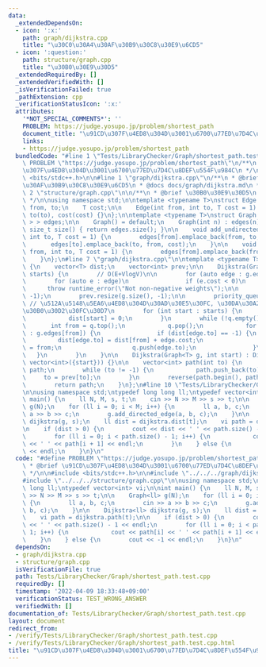 ```yaml
---
data:
  _extendedDependsOn:
  - icon: ':x:'
    path: graph/dijkstra.cpp
    title: "\u30C0\u30A4\u30AF\u30B9\u30C8\u30E9\u6CD5"
  - icon: ':question:'
    path: structure/graph.cpp
    title: "\u30B0\u30E9\u30D5"
  _extendedRequiredBy: []
  _extendedVerifiedWith: []
  _isVerificationFailed: true
  _pathExtension: cpp
  _verificationStatusIcon: ':x:'
  attributes:
    '*NOT_SPECIAL_COMMENTS*': ''
    PROBLEM: https://judge.yosupo.jp/problem/shortest_path
    document_title: "\u91CD\u307F\u4ED8\u304D\u3001\u6700\u77ED\u7D4C\u8DEF\u554F\u984C"
    links:
    - https://judge.yosupo.jp/problem/shortest_path
  bundledCode: "#line 1 \"Tests/LibraryChecker/Graph/shortest_path.test.cpp\"\n#define\
    \ PROBLEM \"https://judge.yosupo.jp/problem/shortest_path\"\n/**\n * @brief \u91CD\
    \u307F\u4ED8\u304D\u3001\u6700\u77ED\u7D4C\u8DEF\u554F\u984C\n */\n\n#include\
    \ <bits/stdc++.h>\n\n#line 1 \"graph/dijkstra.cpp\"\n/**\n * @brief \u30C0\u30A4\
    \u30AF\u30B9\u30C8\u30E9\u6CD5\n * @docs docs/graph/dijkstra.md\n */\n\n#line\
    \ 2 \"structure/graph.cpp\"\n\n/**\n * @brief \u30B0\u30E9\u30D5\n * @docs docs/structure/graph.md\n\
    \ */\n\nusing namespace std;\n\ntemplate <typename T>\nstruct Edge {\n    int\
    \ from, to;\n    T cost;\n\n    Edge(int from, int to, T cost = 1) : from(from),\
    \ to(to), cost(cost) {}\n};\n\ntemplate <typename T>\nstruct Graph {\n    vector<vector<Edge<T>\
    \ > > edges;\n\n    Graph() = default;\n    Graph(int n) : edges(n) {}\n\n   \
    \ size_t size() { return edges.size(); }\n\n    void add_undirected_edge(int from,\
    \ int to, T cost = 1) {\n        edges[from].emplace_back(from, to, cost);\n \
    \       edges[to].emplace_back(to, from, cost);\n    }\n\n    void add_directed_edge(int\
    \ from, int to, T cost = 1) {\n        edges[from].emplace_back(from, to, cost);\n\
    \    }\n};\n#line 7 \"graph/dijkstra.cpp\"\n\ntemplate <typename T>\nstruct Dijkstra\
    \ {\n    vector<T> dist;\n    vector<int> prev;\n\n    Dijkstra(Graph<T> g, vector<int>\
    \ starts) {\n        // O(E+VlogV)\n\n        for (auto edge : g.edges)\n    \
    \        for (auto e : edge)\n                if (e.cost < 0)\n              \
    \      throw runtime_error(\"Not non-negative weights\");\n\n        dist.resize(g.size(),\
    \ -1);\n        prev.resize(g.size(), -1);\n\n        priority_queue<int> q; \
    \ // \u512A\u5148\u5EA6\u4ED8\u304D\u30AD\u30E5\u30FC, \u30DA\u30A2\u30EA\u30F3\
    \u30B0\u30D2\u30FC\u30D7\n        for (int start : starts) {\n            q.push(start);\n\
    \            dist[start] = 0;\n        }\n        while (!q.empty()) {\n     \
    \       int from = q.top();\n            q.pop();\n            for (Edge<T> edge\
    \ : g.edges[from]) {\n                if (dist[edge.to] == -1) {\n           \
    \         dist[edge.to] = dist[from] + edge.cost;\n                    prev[edge.to]\
    \ = from;\n                    q.push(edge.to);\n                }\n         \
    \   }\n        }\n    }\n\n    Dijkstra(Graph<T> g, int start) : Dijkstra<T>(g,\
    \ vector<int>({start})) {}\n\n    vector<int> path(int to) {\n        vector<int>\
    \ path;\n        while (to != -1) {\n            path.push_back(to);\n       \
    \     to = prev[to];\n        }\n        reverse(path.begin(), path.end());\n\
    \        return path;\n    }\n};\n#line 10 \"Tests/LibraryChecker/Graph/shortest_path.test.cpp\"\
    \n\nusing namespace std;\ntypedef long long ll;\ntypedef vector<int> vi;\n\nint\
    \ main() {\n    ll N, M, s, t;\n    cin >> N >> M >> s >> t;\n\n    Graph<ll>\
    \ g(N);\n    for (ll i = 0; i < M; i++) {\n        ll a, b, c;\n        cin >>\
    \ a >> b >> c;\n        g.add_directed_edge(a, b, c);\n    }\n\n    Dijkstra<ll>\
    \ dijkstra(g, s);\n    ll dist = dijkstra.dist[t];\n    vi path = dijkstra.path(t);\n\
    \n    if (dist > 0) {\n        cout << dist << ' ' << path.size() - 1 << endl;\n\
    \        for (ll i = 0; i < path.size() - 1; i++) {\n            cout << path[i]\
    \ << ' ' << path[i + 1] << endl;\n        }\n    } else {\n        cout << -1\
    \ << endl;\n    }\n}\n"
  code: "#define PROBLEM \"https://judge.yosupo.jp/problem/shortest_path\"\n/**\n\
    \ * @brief \u91CD\u307F\u4ED8\u304D\u3001\u6700\u77ED\u7D4C\u8DEF\u554F\u984C\n\
    \ */\n\n#include <bits/stdc++.h>\n\n#include \"../../../graph/dijkstra.cpp\"\n\
    #include \"../../../structure/graph.cpp\"\n\nusing namespace std;\ntypedef long\
    \ long ll;\ntypedef vector<int> vi;\n\nint main() {\n    ll N, M, s, t;\n    cin\
    \ >> N >> M >> s >> t;\n\n    Graph<ll> g(N);\n    for (ll i = 0; i < M; i++)\
    \ {\n        ll a, b, c;\n        cin >> a >> b >> c;\n        g.add_directed_edge(a,\
    \ b, c);\n    }\n\n    Dijkstra<ll> dijkstra(g, s);\n    ll dist = dijkstra.dist[t];\n\
    \    vi path = dijkstra.path(t);\n\n    if (dist > 0) {\n        cout << dist\
    \ << ' ' << path.size() - 1 << endl;\n        for (ll i = 0; i < path.size() -\
    \ 1; i++) {\n            cout << path[i] << ' ' << path[i + 1] << endl;\n    \
    \    }\n    } else {\n        cout << -1 << endl;\n    }\n}\n"
  dependsOn:
  - graph/dijkstra.cpp
  - structure/graph.cpp
  isVerificationFile: true
  path: Tests/LibraryChecker/Graph/shortest_path.test.cpp
  requiredBy: []
  timestamp: '2022-04-09 18:33:48+09:00'
  verificationStatus: TEST_WRONG_ANSWER
  verifiedWith: []
documentation_of: Tests/LibraryChecker/Graph/shortest_path.test.cpp
layout: document
redirect_from:
- /verify/Tests/LibraryChecker/Graph/shortest_path.test.cpp
- /verify/Tests/LibraryChecker/Graph/shortest_path.test.cpp.html
title: "\u91CD\u307F\u4ED8\u304D\u3001\u6700\u77ED\u7D4C\u8DEF\u554F\u984C"
---
```

